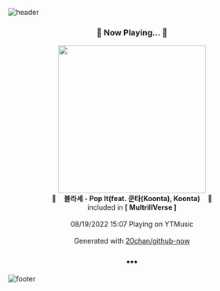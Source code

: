 ![header](https://capsule-render.vercel.app/api?type=wave&height=170&section=header&text=Hi.%20I'm%20SHIFT&fontColor=090707&fontAlignX=45&fontAlignY=65&fontSize=100)

<h3 align="center">🎵 Now Playing... 🎵</h3>
<p align="center">
  <a href="https://music.youtube.com/watch?v=bmoLsbc906w">
    <img width="300" src="https://lh3.googleusercontent.com/Bucpj7Zg0mzdyx5lrrG7sbSkSWzvWD-FcKAH2PydzF-iJuundThGr9WQLjKMJLHBIh37HEefN6BEXmYD">
  </a>
  <br>
  🎵&nbsp&nbsp&nbsp <b>블라세 - Pop It(feat. 쿤타(Koonta), Koonta)</b> &nbsp&nbsp&nbsp🎵
  <br>
  included in <b>[ MultrillVerse ]</b>
  
  <br />
  <br />
  08/19/2022 15:07 Playing on YTMusic
  <br />
  <br />
  Generated with <a href="https://github.com/20chan/github-now">20chan/github-now</a>
</p>

<h3 align="center">•••</h3>

![footer](https://capsule-render.vercel.app/api?type=wave&height=150&section=footer)
